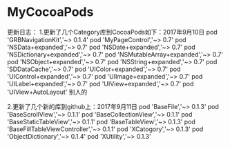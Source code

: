 # MyCocoaPods
更新日志：
1.更新了几个Category库到CocoaPods如下：2017年9月10日
pod 'GRBNavigationKit','~> 0.1.4'
pod 'MyPageControl','~> 0.7'
pod 'NSData+expanded','~> 0.7'
pod 'NSDate+expanded','~> 0.7'
pod 'NSDictionary+expanded','~> 0.7'
pod 'NSMutableArray+expanded','~> 0.7'
pod 'NSObject+expanded','~> 0.7'
pod 'NSString+expanded','~> 0.7'
pod 'SDDataCache','~> 0.7'
pod 'UIColor+expanded','~> 0.7'
pod 'UIControl+expanded','~> 0.7'
pod 'UIImage+expanded','~> 0.7'
pod 'UILabel+expanded','~> 0.7'
pod 'UIView+expanded','~> 0.7'
pod 'UIView+AutoLayout'  别人的

2.更新了几个新的库到github上：2017年9月11日
pod 'BaseFile','~> 0.1.3'
pod 'BaseScrollView','~> 0.1.1'
pod 'BaseCollectionView','~> 0.1.1'
pod 'BaseStaticTableView','~> 0.1.1'
pod 'BaseTableView','~> 0.1.3'
pod 'BaseFillTableViewController','~> 0.1.1'
pod 'XCatogory','~> 0.1.3'
pod 'ObjectDictionary','~> 0.1.4'
pod 'XUtility','~> 0.1.3'
